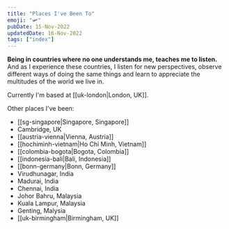 ```yaml
---
title: "Places I've Been To"
emoji: "🛩"
pubDate: 15-Nov-2022
updatedDate: 16-Nov-2022
tags: ["index"]
---
```


**Being in countries where no one understands me, teaches me to listen.** And as I experience these countries, I listen for new perspectives, observe different ways of doing the same things and learn to appreciate the multitudes of the world we live in.

Currently I'm based at [[uk-london|London, UK]].

Other places I've been:

- [[sg-singapore|Singapore, Singapore]]
- Cambridge, UK
- [[austria-vienna|Vienna, Austria]]
- [[hochiminh-vietnam|Ho Chi Minh, Vietnam]]
- [[colombia-bogota|Bogota, Colombia]]
- [[indonesia-bali|Bali, Indonesia]]
- [[bonn-germany|Bonn, Germany]]
- Virudhunagar, India
- Madurai, India
- Chennai, India
- Johor Bahru, Malaysia
- Kuala Lampur, Malaysia
- Genting, Malysia
- [[uk-birmingham|Birmingham, UK]]
